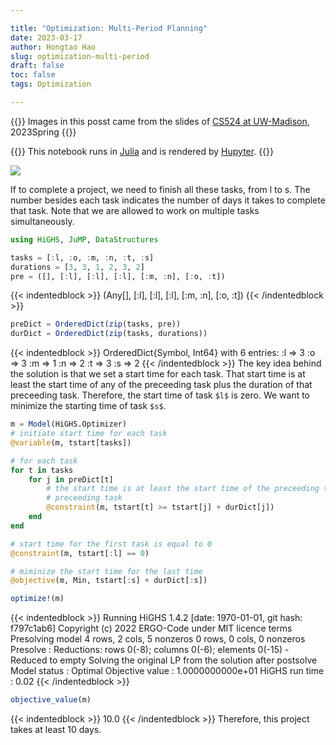 ```yaml
---

title: "Optimization: Multi-Period Planning"
date: 2023-03-17
author: Hongtao Hao
slug: optimization-multi-period
draft: false
toc: false
tags: Optimization

---
```


{{<block class = "note">}}
Images in this posst came from the slides of [CS524 at UW-Madison](https://laurentlessard.com/teaching/524-intro-to-optimization/), 2023Spring
{{<end>}}

{{<block class = "reminder">}}
This notebook runs in [Julia](https://julialang.org/) and is rendered by [Hupyter](https://github.com/hongtaoh/hupyter).
{{<end>}}

![](/en/blog/2023-03-17-multi-period_files/tasks.png)

If to complete a project, we need to finish all these tasks, from l to s. The number besides each task indicates the number of days it takes to complete that task. Note that we are allowed to work on multiple tasks simultaneously. 


```julia
using HiGHS, JuMP, DataStructures
```


```julia
tasks = [:l, :o, :m, :n, :t, :s]
durations = [3, 3, 1, 2, 3, 2]
pre = ([], [:l], [:l], [:l], [:m, :n], [:o, :t])
```




{{< indentedblock >}}
(Any[], [:l], [:l], [:l], [:m, :n], [:o, :t])
{{< /indentedblock >}}
```julia
preDict = OrderedDict(zip(tasks, pre))
durDict = OrderedDict(zip(tasks, durations))
```




{{< indentedblock >}}
OrderedDict{Symbol, Int64} with 6 entries:
:l => 3
:o => 3
:m => 1
:n => 2
:t => 3
:s => 2
{{< /indentedblock >}}
The key idea behind the solution is that we set a start time for each task. That start time is at least the start time of any of the preceeding task plus the duration of that preceeding task. Therefore, the start time of task `$l$` is zero. We want to minimize the starting time of task `$s$`. 


```julia
m = Model(HiGHS.Optimizer)
# initiate start time for each task
@variable(m, tstart[tasks])

# for each task
for t in tasks
    for j in preDict[t]
        # the start time is at least the start time of the preceeding task plus the duration of that 
        # preceeding task
        @constraint(m, tstart[t] >= tstart[j] + durDict[j])
    end
end

# start time for the first task is equal to 0
@constraint(m, tstart[:l] == 0)

# miminize the start time for the last time
@objective(m, Min, tstart[:s] + durDict[:s])

optimize!(m)
```

{{< indentedblock >}}
Running HiGHS 1.4.2 [date: 1970-01-01, git hash: f797c1ab6]
Copyright (c) 2022 ERGO-Code under MIT licence terms
Presolving model
4 rows, 2 cols, 5 nonzeros
0 rows, 0 cols, 0 nonzeros
Presolve : Reductions: rows 0(-8); columns 0(-6); elements 0(-15) - Reduced to empty
Solving the original LP from the solution after postsolve
Model   status      : Optimal
Objective value     :  1.0000000000e+01
HiGHS run time      :          0.02
{{< /indentedblock >}}
```julia
objective_value(m)
```




{{< indentedblock >}}
10.0
{{< /indentedblock >}}
Therefore, this project takes at least 10 days. 
